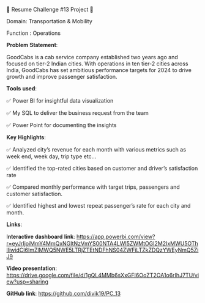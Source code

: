 🌟 Resume Challenge #13 Project 🌟

 Domain: Transportation & Mobility

 Function : Operations



𝐏𝐫𝐨𝐛𝐥𝐞𝐦 𝐒𝐭𝐚𝐭𝐞𝐦𝐞𝐧𝐭:

GoodCabs is a cab service company established two years ago and focused on tier-2 Indian cities. With operations in ten tier-2 cities across India, GoodCabs has set ambitious performance targets for 2024 to drive growth and improve passenger satisfaction.



𝐓𝐨𝐨𝐥𝐬 𝐮𝐬𝐞𝐝: 



 ✅ Power BI for insightful data visualization 

 ✅ My SQL to deliver the business request from the team

 ✅ Power Point for documenting the insights 



𝐊𝐞𝐲 𝐇𝐢𝐠𝐡𝐥𝐢𝐠𝐡𝐭𝐬:



✅ Analyzed city’s revenue for each month with various metrics such as week end, week day, trip type etc...

✅ Identified the top-rated cities based on customer and driver’s satisfaction rate 

✅ Compared monthly performance with target trips, passengers and customer satisfaction.

✅ Identified highest and lowest repeat passenger’s rate for each city and month.



𝐋𝐢𝐧𝐤𝐬:



I𝐧𝐭𝐞𝐫𝐚𝐜𝐭𝐢𝐯𝐞 𝐝𝐚𝐬𝐡𝐛𝐨𝐚𝐫𝐝 𝐥𝐢𝐧𝐤: https://app.powerbi.com/view?r=eyJrIjoiMmY4MmQxNGItNzVmYS00NTA4LWI5ZWMtOGI2M2IxMWU5OThlIiwidCI6ImZlMWQ5NWE5LTRjZTEtNDFhNS04ZWFiLTZkZDQzYWEyNmQ5ZiJ9

𝐕𝐢𝐝𝐞𝐨 𝐩𝐫𝐞𝐬𝐞𝐧𝐭𝐚𝐭𝐢𝐨𝐧: https://drive.google.com/file/d/1gQL4MMb6sXxGFI6OoZT2OA1o6rIhJ7TU/view?usp=sharing

𝐆𝐢𝐭𝐇𝐮𝐛 𝐥𝐢𝐧𝐤: https://github.com/divik19/PC_13


